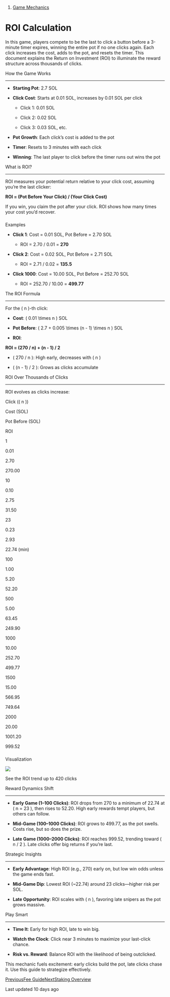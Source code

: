 1.  [Game Mechanics](/click-me-docs/game-mechanics)

ROI Calculation
===============

In this game, players compete to be the last to click a button before a 3-minute timer expires, winning the entire pot if no one clicks again. Each click increases the cost, adds to the pot, and resets the timer. This document explains the Return on Investment (ROI) to illuminate the reward structure across thousands of clicks.

[](#how-the-game-works)

How the Game Works


-----------------------------------------------

*   **Starting Pot**: 2.7 SOL
    
*   **Click Cost**: Starts at 0.01 SOL, increases by 0.01 SOL per click
    
    *   Click 1: 0.01 SOL
        
    *   Click 2: 0.02 SOL
        
    *   Click 3: 0.03 SOL, etc.
        
    
*   **Pot Growth**: Each click’s cost is added to the pot
    
*   **Timer**: Resets to 3 minutes with each click
    
*   **Winning**: The last player to click before the timer runs out wins the pot
    

[](#what-is-roi)

What is ROI?


----------------------------------

ROI measures your potential return relative to your click cost, assuming you’re the last clicker:

**ROI = (Pot Before Your Click) / (Your Click Cost)**

If you win, you claim the pot after your click. ROI shows how many times your cost you’d recover.

### 

[](#examples)

Examples

*   **Click 1**: Cost = 0.01 SOL, Pot Before = 2.70 SOL
    
    *   ROI = 2.70 / 0.01 = **270**
        
    
*   **Click 2**: Cost = 0.02 SOL, Pot Before = 2.71 SOL
    
    *   ROI = 2.71 / 0.02 = **135.5**
        
    
*   **Click 1000**: Cost = 10.00 SOL, Pot Before = 252.70 SOL
    
    *   ROI = 252.70 / 10.00 = **499.77**
        
    

[](#the-roi-formula)

The ROI Formula


-----------------------------------------

For the ( n )-th click:

*   **Cost**: ( 0.01 \\times n ) SOL
    
*   **Pot Before**: ( 2.7 + 0.005 \\times (n - 1) \\times n ) SOL
    
*   **ROI**:
    

**ROI = (270 / n) + (n - 1) / 2**

*   ( 270 / n ): High early, decreases with ( n )
    
*   ( (n - 1) / 2 ): Grows as clicks accumulate
    

[](#roi-over-thousands-of-clicks)

ROI Over Thousands of Clicks


-------------------------------------------------------------------

ROI evolves as clicks increase:

Click (( n ))

Cost (SOL)

Pot Before (SOL)

ROI

1

0.01

2.70

270.00

10

0.10

2.75

31.50

23

0.23

2.93

22.74 (min)

100

1.00

5.20

52.20

500

5.00

63.45

249.90

1000

10.00

252.70

499.77

1500

15.00

566.95

749.64

2000

20.00

1001.20

999.52

### 

[](#visualization)

Visualization

![](https://click-me.gitbook.io/~gitbook/image?url=https%3A%2F%2F2848186717-files.gitbook.io%2F%7E%2Ffiles%2Fv0%2Fb%2Fgitbook-x-prod.appspot.com%2Fo%2Fspaces%252FpBAnJ8FCmL9GEeklUa6Q%252Fuploads%252Fgit-blob-59668cf964595006685a7baede8471ed69df1441%252Froi-chart.png%3Falt%3Dmedia&width=768&dpr=4&quality=100&sign=a33b7f85&sv=2)

See the ROI trend up to 420 clicks

[](#reward-dynamics-shift)

Reward Dynamics Shift


-----------------------------------------------------

*   **Early Game (1–100 Clicks)**: ROI drops from 270 to a minimum of 22.74 at ( n = 23 ), then rises to 52.20. High early rewards tempt players, but others can follow.
    
*   **Mid-Game (100–1000 Clicks)**: ROI grows to 499.77, as the pot swells. Costs rise, but so does the prize.
    
*   **Late Game (1000–2000 Clicks)**: ROI reaches 999.52, trending toward ( n / 2 ). Late clicks offer big returns if you’re last.
    

[](#strategic-insights)

Strategic Insights


-----------------------------------------------

*   **Early Advantage**: High ROI (e.g., 270) early on, but low win odds unless the game ends fast.
    
*   **Mid-Game Dip**: Lowest ROI (~22.74) around 23 clicks—higher risk per SOL.
    
*   **Late Opportunity**: ROI scales with ( n ), favoring late snipers as the pot grows massive.
    

[](#play-smart)

Play Smart


-------------------------------

*   **Time It**: Early for high ROI, late to win big.
    
*   **Watch the Clock**: Click near 3 minutes to maximize your last-click chance.
    
*   **Risk vs. Reward**: Balance ROI with the likelihood of being outclicked.
    

This mechanic fuels excitement: early clicks build the pot, late clicks chase it. Use this guide to strategize effectively.

[PreviousFee Guide](/click-me-docs/game-mechanics/fees-guide)[NextStaking Overview](/click-me-docs/staking-system/overview)

Last updated 10 days ago